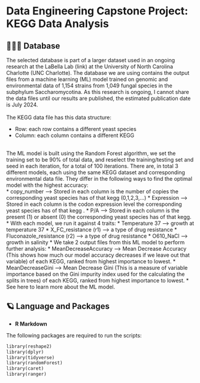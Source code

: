 <h1>Data Engineering Capstone Project: KEGG Data Analysis</h1>

<h2>👩🏻‍💻 Database</h2>

The selected database is part of a larger dataset used in an ongoing research at the LaBella Lab (link) at the University of North Carolina Charlotte (UNC Charlotte). The database we are using contains the output files from a machine learning (ML) model trained on genomic and environmental data of 1,154 strains from 1,049 fungal species in the subphylum Saccharomycotina. As this research is ongoing, I cannot share the data files until our results are published, the estimated publication date is July 2024. 
<br />
<br />
The KEGG data file has this data structure:
* Row: each row contains a different yeast species
* Column: each column contains a different KEGG
<br />
The ML model is built using the Random Forest algorithm, we set the training set to be 90% of total data, and reselect the training/testing set and seed in each iteration, for a total of 100 iterations. There are, in total 3 different models, each using the same KEGG dataset and corresponding environmental data file. They differ in the following ways to find the optimal model with the highest accuracy:
<br/>
* copy_number —> Stored in each column is the number of copies the corresponding yeast species has of that kegg (0,1,2,3,…)
* Expression —> Stored in each column is the codon expression level the corresponding yeast species has of that kegg .
* P/A —> Stored in each column is the present (1) or absent (0) the corresponding yeast species has of that kegg.
* With each model, we run it against 4 traits: 
    * Temperature 37 —> growth at temperature 37
    * X_FC_resistance (r1) —> a type of drug resistance
    * Fluconazole_resistance (r2) —> a type of drug resistance
    * O610_NaCl —> growth in salinity 
* We take 2 output files from this ML model to perform further analysis: 
    * MeanDecreaseAccuracy —> Mean Decrease Accuracy (This shows how much our model accuracy decreases if we leave out that variable) of each KEGG, ranked from highest importance to lowest. 
    * MeanDecreaseGini —> Mean Decrease Gini (This is a measure of variable importance based on the Gini impurity index used for the calculating the splits in trees) of each KEGG, ranked from highest importance to lowest.
* See here to learn more about the ML model.

<h2>🪐 Language and Packages</h2>

- <b>R Markdown</b>

The following packages are required to run the scripts: 
```ruby
library(reshape2)
library(dplyr)
library(tidyverse)
library(randomForest)
library(caret)
library(ranger)
```
